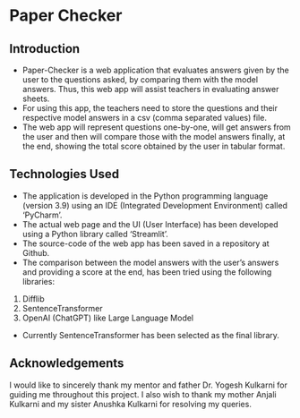 # Paper Checker

## Introduction
- Paper-Checker is a web application that evaluates answers given by the user to the questions asked, by comparing them with the model answers. Thus, this web app will assist teachers in evaluating answer sheets.
- For using this app, the teachers need to store the questions and their respective model answers in a csv (comma separated values)  file.
- The web app will represent questions one-by-one, will get answers from the user and then will compare those with the model answers finally, at the end, showing the total score obtained by the user in tabular format.

## Technologies Used
- The application is developed in the Python programming language (version 3.9) using an IDE (Integrated Development Environment) called ‘PyCharm’.
- The actual web page and the UI (User Interface) has been developed using a Python library called ‘Streamlit’.
- The source-code of the web app has been saved in a repository at Github.
- The comparison between the  model answers with the user’s answers and providing a score at the end, has been tried using the following libraries:
1. Difflib
2. SentenceTransformer
3. OpenAI (ChatGPT) like Large Language Model
- Currently SentenceTransformer has been selected as the final library.

## Acknowledgements
I would like to sincerely thank my mentor and father Dr. Yogesh Kulkarni for guiding me throughout this project. I also wish to thank my mother Anjali Kulkarni and my sister Anushka Kulkarni for resolving my queries. 


